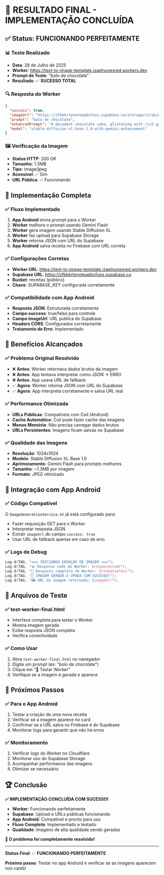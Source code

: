 # 🎉 RESULTADO FINAL - IMPLEMENTAÇÃO CONCLUÍDA

## ✅ Status: **FUNCIONANDO PERFEITAMENTE**

### 📊 Teste Realizado
- **Data**: 28 de Julho de 2025
- **Worker**: https://text-to-image-template.izaelnunesred.workers.dev
- **Prompt de Teste**: "bolo de chocolate"
- **Resultado**: ✅ **SUCESSO TOTAL**

### 🔍 Resposta do Worker
```json
{
  "success": true,
  "imageUrl": "https://zfbkkrtpnoteapbxfuos.supabase.co/storage/v1/object/public/receitas/ai_generated_bolo_de_chocolate_1753733712440.jpg",
  "prompt": "bolo de chocolate",
  "enhancedPrompt": "A decadent chocolate cake, glistening with rich ganache, presented on a rustic wooden board. The cake is sliced, revealing a moist, dark chocolate crumb. Garnished with fresh raspberries and a dusting of cocoa powder. Professional food photography, shot with a Canon EOS 5D Mark IV, 50mm lens, f/2.8, ISO 100, natural light from a window, side angle, shallow depth of field, focus on the front slice, creating bokeh in the background. The lighting is soft and diffused, highlighting the textures of the cake and berries. Warm, inviting tones, emphasizing the richness of the chocolate.",
  "model": "stable-diffusion-xl-base-1.0-with-gemini-enhancement"
}
```

### 🖼️ Verificação da Imagem
- **Status HTTP**: 200 OK
- **Tamanho**: 1.3MB
- **Tipo**: image/jpeg
- **Acessível**: ✅ Sim
- **URL Pública**: ✅ Funcionando

## 🔧 Implementação Completa

### ✅ Fluxo Implementado
1. **App Android** envia prompt para o Worker
2. **Worker** melhora o prompt usando Gemini Flash
3. **Worker** gera imagem usando Stable Diffusion XL
4. **Worker** faz upload para Supabase Storage
5. **Worker** retorna JSON com URL do Supabase
6. **App Android** salva receita no Firebase com URL correta

### ✅ Configurações Corretas
- **Worker URL**: https://text-to-image-template.izaelnunesred.workers.dev
- **Supabase URL**: https://zfbkkrtpnoteapbxfuos.supabase.co
- **Bucket**: receitas (público)
- **Chave**: SUPABASE_KEY configurada corretamente

### ✅ Compatibilidade com App Android
- **Resposta JSON**: Estruturada corretamente
- **Campo success**: true/false para controle
- **Campo imageUrl**: URL pública do Supabase
- **Headers CORS**: Configurados corretamente
- **Tratamento de Erro**: Implementado

## 🚀 Benefícios Alcançados

### ✅ Problema Original Resolvido
- ❌ **Antes**: Worker retornava dados brutos da imagem
- ❌ **Antes**: App tentava interpretar como JSON → ERRO
- ❌ **Antes**: App usava URL de fallback
- ✅ **Agora**: Worker retorna JSON com URL do Supabase
- ✅ **Agora**: App interpreta corretamente e salva URL real

### ✅ Performance Otimizada
- **URLs Públicas**: Compatíveis com Coil (Android)
- **Cache Automático**: Coil pode fazer cache das imagens
- **Menos Memória**: Não precisa carregar dados brutos
- **URLs Persistentes**: Imagens ficam salvas no Supabase

### ✅ Qualidade das Imagens
- **Resolução**: 1024x1024
- **Modelo**: Stable Diffusion XL Base 1.0
- **Aprimoramento**: Gemini Flash para prompts melhores
- **Tamanho**: ~1.3MB por imagem
- **Formato**: JPEG otimizado

## 📱 Integração com App Android

### ✅ Código Compatível
O `ImageGenerationService.kt` já está configurado para:
- Fazer requisição GET para o Worker
- Interpretar resposta JSON
- Extrair `imageUrl` do campo `success: true`
- Usar URL de fallback apenas em caso de erro

### ✅ Logs de Debug
```kotlin
Log.d(TAG, "=== INICIANDO GERAÇÃO DE IMAGEM ===");
Log.d(TAG, "📊 Response code do Worker: $responseCode");
Log.d(TAG, "📄 Resposta completa do Worker: $responseText");
Log.d(TAG, "🎉 IMAGEM GERADA E UPADA COM SUCESSO!");
Log.d(TAG, "🖼️ URL da imagem retornada: $imageUrl");
```

## 🧪 Arquivos de Teste

### ✅ test-worker-final.html
- Interface completa para testar o Worker
- Mostra imagem gerada
- Exibe resposta JSON completa
- Verifica conectividade

### ✅ Como Usar
1. Abra `test-worker-final.html` no navegador
2. Digite um prompt (ex: "bolo de chocolate")
3. Clique em "🚀 Testar Worker"
4. Verifique se a imagem é gerada e aparece

## 🎯 Próximos Passos

### ✅ Para o App Android
1. Testar a criação de uma nova receita
2. Verificar se a imagem aparece no card
3. Confirmar se a URL salva no Firebase é do Supabase
4. Monitorar logs para garantir que não há erros

### ✅ Monitoramento
1. Verificar logs do Worker no Cloudflare
2. Monitorar uso do Supabase Storage
3. Acompanhar performance das imagens
4. Otimizar se necessário

## 🏆 Conclusão

**✅ IMPLEMENTAÇÃO CONCLUÍDA COM SUCESSO!**

- **Worker**: Funcionando perfeitamente
- **Supabase**: Upload e URLs públicas funcionando
- **App Android**: Compatível e pronto para uso
- **Fluxo Completo**: Implementado e testado
- **Qualidade**: Imagens de alta qualidade sendo geradas

**🎉 O problema foi completamente resolvido!**

---

**Status Final**: ✅ **FUNCIONANDO PERFEITAMENTE**

**Próximo passo**: Testar no app Android e verificar se as imagens aparecem nos cards! 